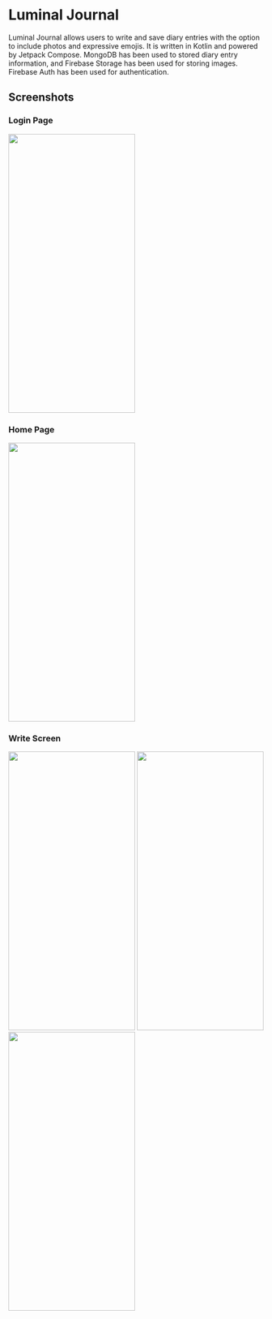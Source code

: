 <h1>Luminal Journal</h1>

Luminal Journal allows users to write and save diary entries with the option to include photos and expressive emojis.
It is written in Kotlin and powered by Jetpack Compose.
MongoDB has been used to stored diary entry information, and Firebase Storage has been used for storing images.
Firebase Auth has been used for authentication.

<h2>Screenshots</h2>
<h3>Login Page</h3>
<img src="https://github.com/dkap937-209/Lumina-Journal/assets/67822005/18a8be5b-a2e8-48ba-8ecb-90d8e7ca20fe"
  width="250"
  height="550"
  >


<h3>Home Page</h3>
<img src="https://github.com/dkap937-209/Lumina-Journal/assets/67822005/7ba40d14-f1cc-47fe-9e0d-4d63f3914550"  width="250"
  height="550"
  >


<h3>Write Screen</h3>
<img src="https://github.com/dkap937-209/Lumina-Journal/assets/67822005/8deba1e6-dd98-4674-b82c-487f35abe04c"  width="250"
  height="550"
  >
<img src="https://github.com/dkap937-209/Lumina-Journal/assets/67822005/74fada8d-d59b-4453-8009-0281148bf0ad"  width="250"
  height="550"
  >
<img src="https://github.com/dkap937-209/Lumina-Journal/assets/67822005/3c258013-9e17-4406-bb72-5df0bada7772"  width="250"
  height="550"
  >
